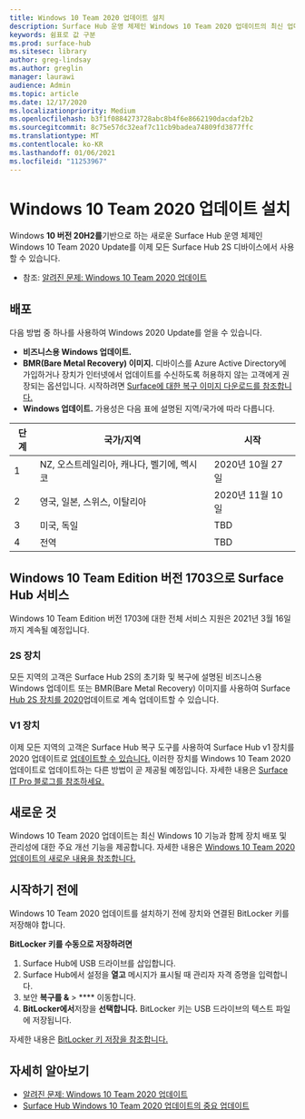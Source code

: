 ```yaml
---
title: Windows 10 Team 2020 업데이트 설치
description: Surface Hub 운영 체제인 Windows 10 Team 2020 업데이트의 최신 업데이트를 다운로드합니다.
keywords: 쉼표로 값 구분
ms.prod: surface-hub
ms.sitesec: library
author: greg-lindsay
ms.author: greglin
manager: laurawi
audience: Admin
ms.topic: article
ms.date: 12/17/2020
ms.localizationpriority: Medium
ms.openlocfilehash: b3f1f0884273728abc8b4f6e8662190dacdaf2b2
ms.sourcegitcommit: 8c75e57dc32eaf7c11cb9badea74809fd3877ffc
ms.translationtype: MT
ms.contentlocale: ko-KR
ms.lasthandoff: 01/06/2021
ms.locfileid: "11253967"
---
```

# Windows 10 Team 2020 업데이트 설치 

Windows **10 버전 20H2를**기반으로 하는 새로운 Surface Hub 운영 체제인 Windows 10 Team 2020 Update를 이제 모든 Surface Hub 2S 디바이스에서 사용할 수 있습니다.  

- 참조: [알려진 문제: Windows 10 Team 2020 업데이트](surface-hub-2020-update.md)

## 배포

다음 방법 중 하나를 사용하여 Windows 2020 Update를 얻을 수 있습니다.

- **비즈니스용 Windows 업데이트.**
- **BMR(Bare Metal Recovery) 이미지.** 디바이스를 Azure Active Directory에 가입하거나 장치가 인터넷에서 업데이트를 수신하도록 허용하지 않는 고객에게 권장되는 옵션입니다. 시작하려면 [Surface에 대한 복구 이미지 다운로드를 참조합니다.](https://support.microsoft.com/surfacerecoveryimage)
- **Windows 업데이트.** 가용성은 다음 표에 설명된 지역/국가에 따라 다릅니다.

| 단계 | 국가/지역                         | 시작          |
| ----- | -------------------------------------- | ----------------- |
| 1     | NZ, 오스트레일리아, 캐나다, 벨기에, 멕시코 | 2020년 10월 27일  |
| 2     | 영국, 일본, 스위스, 이탈리아          | 2020년 11월 10일 |
| 3     | 미국, 독일                            | TBD |
| 4     | 전역                                 | TBD  |

## Windows 10 Team Edition 버전 1703으로 Surface Hub 서비스 

Windows 10 Team Edition 버전 1703에 대한 전체 서비스 지원은 2021년 3월 16일까지 계속될 예정입니다.

### 2S 장치 

모든 지역의 고객은 Surface Hub 2S의 초기화 및 복구에 설명된 비즈니스용 Windows 업데이트 또는 BMR(Bare Metal Recovery) 이미지를 사용하여 Surface [Hub 2S 장치를 2020](surface-hub-2s-recover-reset.md)업데이트로 계속 업데이트할 수 있습니다.

### V1 장치 

이제 모든 지역의 고객은 Surface Hub 복구 도구를 사용하여 Surface Hub v1 장치를 2020 업데이트로 [업데이트할 수 있습니다.](surface-hub-recovery-tool.md) 이러한 장치를 Windows 10 Team 2020 업데이트로 업데이트하는 다른 방법이 곧 제공될 예정입니다. 자세한 내용은 [Surface IT Pro 블로그를 참조하세요.](https://techcommunity.microsoft.com/t5/surface-it-pro-blog/surface-hub-windows-10-team-2020-update/ba-p/2000144)
 
## 새로운 것

Windows 10 Team 2020 업데이트는 최신 Windows 10 기능과 함께 장치 배포 및 관리성에 대한 주요 개선 기능을 제공합니다. 자세한 내용은 [Windows 10 Team 2020 업데이트의 새로운 내용을 참조합니다.](surface-hub-2020-update-whats-new.md)
 
## 시작하기 전에

Windows 10 Team 2020 업데이트를 설치하기 전에 장치와 연결된 BitLocker 키를 저장해야 합니다. 

**BitLocker 키를 수동으로 저장하려면**

1. Surface Hub에 USB 드라이브를 삽입합니다.
2. Surface Hub에서 설정을 **열고** 메시지가 표시될 때 관리자 자격 증명을 입력합니다.
3. 보안 **복구를 &**  >  **** 이동합니다.
4. **BitLocker에서**저장을 **선택합니다.** BitLocker 키는 USB 드라이브의 텍스트 파일에 저장됩니다.

자세한 내용은 [BitLocker 키 저장을 참조합니다.](save-bitlocker-key-surface-hub.md)

## 자세히 알아보기

- [알려진 문제: Windows 10 Team 2020 업데이트](surface-hub-2020-update.md)
- [Surface Hub Windows 10 Team 2020 업데이트의 중요 업데이트](https://techcommunity.microsoft.com/t5/surface-it-pro-blog/important-updates-on-the-surface-hub-windows-10-team-2020-update/ba-p/1960897)
